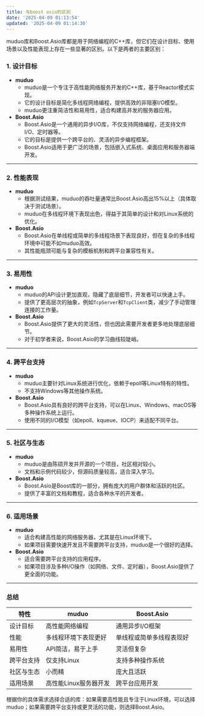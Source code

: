 ```yaml
---
title: 与boost asio的区别
date: '2025-04-09 01:13:54'
updated: '2025-04-09 01:14:30'
---
```

muduo库和Boost.Asio库都是用于网络编程的C++库，但它们在设计目标、使用场景以及性能表现上存在一些显著的区别。以下是两者的主要区别：

### 1. **设计目标**
+ **muduo**  
    - muduo是一个专注于高性能网络服务开发的C++库，基于Reactor模式实现。
    - 它的设计目标是简化多线程网络编程，提供高效的非阻塞I/O模型。
    - muduo更注重简洁性和易用性，适合构建高并发的服务器应用。
+ **Boost.Asio**  
    - Boost.Asio是一个通用的异步I/O库，不仅支持网络编程，还支持文件I/O、定时器等。
    - 它的目标是提供一个跨平台的、灵活的异步编程框架。
    - Boost.Asio适用于更广泛的场景，包括嵌入式系统、桌面应用和服务器端开发。

---

### 2. **性能表现**
+ **muduo**  
    - 根据测试结果，muduo的吞吐量通常比Boost.Asio高出15%以上（具体取决于测试场景）。
    - muduo在多线程环境下表现出色，得益于其简单的设计和对Linux系统的优化。
+ **Boost.Asio**  
    - Boost.Asio在单线程或简单的多线程场景下表现良好，但在复杂的多线程环境中可能不如muduo高效。
    - 其性能瓶颈可能与复杂的模板机制和跨平台兼容性有关。

---

### 3. **易用性**
+ **muduo**  
    - muduo的API设计更加直观，隐藏了底层细节，开发者可以快速上手。
    - 提供了更高层次的抽象，例如`TcpServer`和`TcpClient`类，减少了手动管理连接的工作量。
+ **Boost.Asio**  
    - Boost.Asio提供了更大的灵活性，但也因此需要开发者更多地处理底层细节。
    - 对于初学者来说，Boost.Asio的学习曲线较陡峭。

---

### 4. **跨平台支持**
+ **muduo**  
    - muduo主要针对Linux系统进行优化，依赖于epoll等Linux特有的特性。
    - 不支持Windows等其他操作系统。
+ **Boost.Asio**  
    - Boost.Asio具有良好的跨平台支持，可以在Linux、Windows、macOS等多种操作系统上运行。
    - 使用不同的I/O模型（如epoll、kqueue、IOCP）来适配不同平台。

---

### 5. **社区与生态**
+ **muduo**  
    - muduo是由陈硕开发并开源的一个项目，社区相对较小。
    - 文档和示例代码较少，但源码质量较高，适合深入学习。
+ **Boost.Asio**  
    - Boost.Asio是Boost库的一部分，拥有庞大的用户群体和活跃的社区。
    - 提供了丰富的文档和教程，适合各种水平的开发者。

---

### 6. **适用场景**
+ **muduo**  
    - 适合构建高性能的网络服务器，尤其是在Linux环境下。
    - 如果项目需要快速开发且不需要跨平台支持，muduo是一个很好的选择。
+ **Boost.Asio**  
    - 适合需要跨平台支持的应用程序。
    - 如果项目涉及多种I/O操作（如网络、文件、定时器），Boost.Asio提供了更全面的功能。

---

### 总结
| 特性 | muduo | Boost.Asio |
| --- | --- | --- |
| 设计目标 | 高性能网络编程 | 通用异步I/O框架 |
| 性能 | 多线程环境下表现更好 | 单线程或简单多线程表现好 |
| 易用性 | API简洁，易于上手 | 灵活但复杂 |
| 跨平台支持 | 仅支持Linux | 支持多种操作系统 |
| 社区与生态 | 小而精 | 庞大且活跃 |
| 适用场景 | 高性能Linux服务器开发 | 跨平台应用开发 |


根据你的具体需求选择合适的库：如果需要高性能且专注于Linux环境，可以选择muduo；如果需要跨平台支持或更灵活的功能，则选择Boost.Asio。

